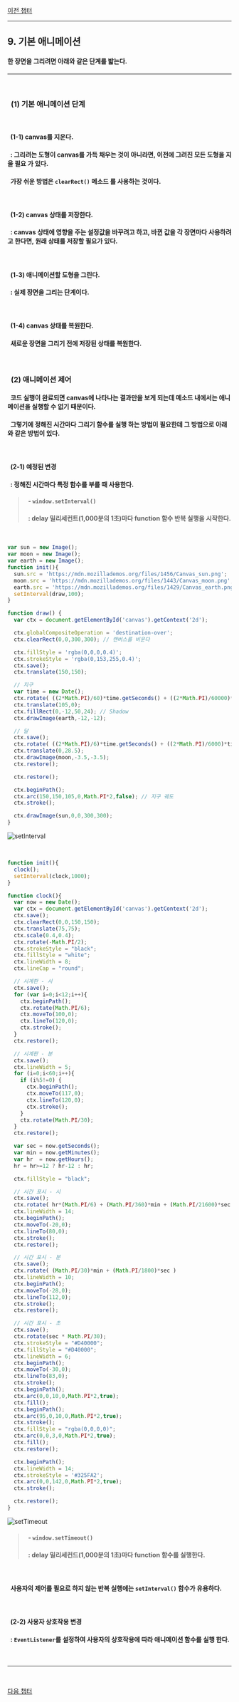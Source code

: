 [이전 챕터](./cliping.md)

---

## __9. 기본 애니메이션__
#### 한 장면을 그리려면 아래와 같은 단계를 밟는다.

---

<br/>

### &nbsp; __(1) 기본 애니메이션 단계__

<br/>

#### &nbsp;  __(1-1) canvas를 지운다.__
#### &nbsp;  : 그리려는 도형이 canvas를 가득 채우는 것이 아니라면, __이전에 그려진 모든 도형을 지울 필요__ 가 있다.
#### &nbsp; 가장 쉬운 방법은 __`clearRect()` 메소드__ 를 사용하는 것이다.

<br/>

#### &nbsp; __(1-2) canvas 상태를 저장한다.__
#### &nbsp; : canvas 상태에 영향을 주는 설정값을 바꾸려고 하고, 바뀐 값을 각 장면마다 사용하려고 한다면, 원래 상태를 저장할 필요가 있다.

<br/>

#### &nbsp; __(1-3) 애니메이션할 도형을 그린다.__
#### &nbsp; : 실제 장면을 그리는 단계이다.

<br/>

#### &nbsp; __(1-4) canvas 상태를 복원한다.__
#### &nbsp; 새로운 장면을 그리기 전에 저장된 상태를 복원한다.

<br/>

### &nbsp; __(2) 애니메이션 제어__
#### &nbsp; 코드 실행이 완료되면 canvas에 나타나는 결과만을 보게 되는데 메소드 내에서는 애니메이션을 실행할 수 없기 때문이다.
#### &nbsp; 그렇기에 __정해진 시간마다 그리기 함수를 실행__ 하는 방법이 필요한데 그 방법으로 아래와 같은 방법이 있다.

<br/>

#### &nbsp; __(2-1) 예정된 변경__
#### &nbsp; : 정해진 시간마다 특정 함수를 부를 때 사용한다.
> #### &nbsp; __- `window.setInterval()`__
> #### &nbsp; : delay 밀리세컨트(1,000분의 1초)마다 function 함수 반복 실행을 시작한다.

<br/>

```javascript
var sun = new Image();
var moon = new Image();
var earth = new Image();
function init(){
  sun.src = 'https://mdn.mozillademos.org/files/1456/Canvas_sun.png';
  moon.src = 'https://mdn.mozillademos.org/files/1443/Canvas_moon.png';
  earth.src = 'https://mdn.mozillademos.org/files/1429/Canvas_earth.png';
  setInterval(draw,100);
}

function draw() {
  var ctx = document.getElementById('canvas').getContext('2d');

  ctx.globalCompositeOperation = 'destination-over';
  ctx.clearRect(0,0,300,300); // 캔버스를 비운다

  ctx.fillStyle = 'rgba(0,0,0,0.4)';
  ctx.strokeStyle = 'rgba(0,153,255,0.4)';
  ctx.save();
  ctx.translate(150,150);

  // 지구
  var time = new Date();
  ctx.rotate( ((2*Math.PI)/60)*time.getSeconds() + ((2*Math.PI)/60000)*time.getMilliseconds() );
  ctx.translate(105,0);
  ctx.fillRect(0,-12,50,24); // Shadow
  ctx.drawImage(earth,-12,-12);

  // 달
  ctx.save();
  ctx.rotate( ((2*Math.PI)/6)*time.getSeconds() + ((2*Math.PI)/6000)*time.getMilliseconds() );
  ctx.translate(0,28.5);
  ctx.drawImage(moon,-3.5,-3.5);
  ctx.restore();

  ctx.restore();

  ctx.beginPath();
  ctx.arc(150,150,105,0,Math.PI*2,false); // 지구 궤도
  ctx.stroke();

  ctx.drawImage(sun,0,0,300,300);
}
```
![setInterval][setInterval]

[setInterval]: ./img/setInterval.png "setInterval"

<br/>


```javascript
function init(){
  clock();
  setInterval(clock,1000);
}

function clock(){
  var now = new Date();
  var ctx = document.getElementById('canvas').getContext('2d');
  ctx.save();
  ctx.clearRect(0,0,150,150);
  ctx.translate(75,75);
  ctx.scale(0.4,0.4);
  ctx.rotate(-Math.PI/2);
  ctx.strokeStyle = "black";
  ctx.fillStyle = "white";
  ctx.lineWidth = 8;
  ctx.lineCap = "round";

  // 시계판 - 시
  ctx.save();
  for (var i=0;i<12;i++){
    ctx.beginPath();
    ctx.rotate(Math.PI/6);
    ctx.moveTo(100,0);
    ctx.lineTo(120,0);
    ctx.stroke();
  }
  ctx.restore();

  // 시계판 - 분
  ctx.save();
  ctx.lineWidth = 5;
  for (i=0;i<60;i++){
    if (i%5!=0) {
      ctx.beginPath();
      ctx.moveTo(117,0);
      ctx.lineTo(120,0);
      ctx.stroke();
    }
    ctx.rotate(Math.PI/30);
  }
  ctx.restore();

  var sec = now.getSeconds();
  var min = now.getMinutes();
  var hr  = now.getHours();
  hr = hr>=12 ? hr-12 : hr;

  ctx.fillStyle = "black";

  // 시간 표시 - 시
  ctx.save();
  ctx.rotate( hr*(Math.PI/6) + (Math.PI/360)*min + (Math.PI/21600)*sec )
  ctx.lineWidth = 14;
  ctx.beginPath();
  ctx.moveTo(-20,0);
  ctx.lineTo(80,0);
  ctx.stroke();
  ctx.restore();

  // 시간 표시 - 분
  ctx.save();
  ctx.rotate( (Math.PI/30)*min + (Math.PI/1800)*sec )
  ctx.lineWidth = 10;
  ctx.beginPath();
  ctx.moveTo(-28,0);
  ctx.lineTo(112,0);
  ctx.stroke();
  ctx.restore();

  // 시간 표시 - 초
  ctx.save();
  ctx.rotate(sec * Math.PI/30);
  ctx.strokeStyle = "#D40000";
  ctx.fillStyle = "#D40000";
  ctx.lineWidth = 6;
  ctx.beginPath();
  ctx.moveTo(-30,0);
  ctx.lineTo(83,0);
  ctx.stroke();
  ctx.beginPath();
  ctx.arc(0,0,10,0,Math.PI*2,true);
  ctx.fill();
  ctx.beginPath();
  ctx.arc(95,0,10,0,Math.PI*2,true);
  ctx.stroke();
  ctx.fillStyle = "rgba(0,0,0,0)";
  ctx.arc(0,0,3,0,Math.PI*2,true);
  ctx.fill();
  ctx.restore();

  ctx.beginPath();
  ctx.lineWidth = 14;
  ctx.strokeStyle = '#325FA2';
  ctx.arc(0,0,142,0,Math.PI*2,true);
  ctx.stroke();

  ctx.restore();
}
```
![setTimeout][setTimeout]

[setTimeout]: ./img/setTimeout.png "setTimeout"

> #### &nbsp; __- `window.setTimeout()`__
> #### &nbsp; : delay 밀리세컨드(1,000분의 1초)마다 function 함수를 실행한다.

<br/>

#### &nbsp; __사용자의 제어를 필요로 하지 않는__ 반복 실행에는 `setInterval()` 함수가 유용하다.

<br/>

#### &nbsp; __(2-2) 사용자 상호작용 변경__
#### &nbsp; : `EventListener`를 설정하여 __사용자의 상호작용에 따라 애니메이션 함수를 실행__ 한다.

<br/>

---

<br/>

[다음 챕터](./develop_Animation.md)